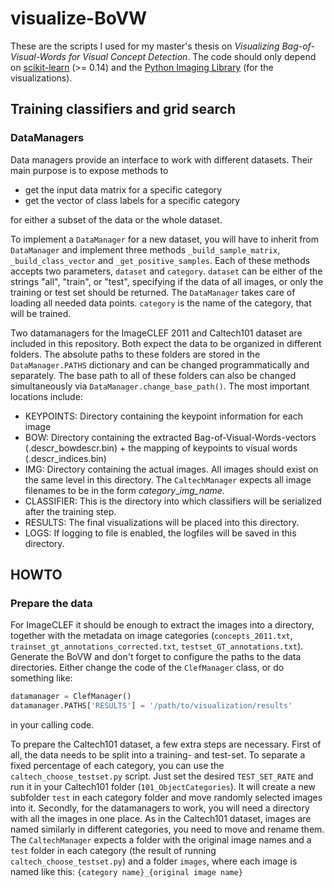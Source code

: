 visualize-BoVW
==============

These are the scripts I used for my master's thesis on *Visualizing Bag-of-Visual-Words for Visual Concept Detection*.
The code should only depend on [scikit-learn](https://github.com/scikit-learn/scikit-learn) (>= 0.14) and the
[Python Imaging Library](http://www.pythonware.com/products/pil/) (for the visualizations).

## Training classifiers and grid search

### DataManagers
Data managers provide an interface to work with different datasets. Their main purpose is to expose methods to
- get the input data matrix for a specific category
- get the vector of class labels for a specific category

for either a subset of the data or the whole dataset.

To implement a `DataManager` for a new dataset, you will have to inherit from `DataManager` and implement
three methods `_build_sample_matrix`, `_build_class_vector` and `_get_positive_samples`.
Each of these methods accepts two parameters, `dataset` and `category`. `dataset` can be either of the
strings "all", "train", or "test", specifying if the data of all images, or only the training or test set
should be returned. The `DataManager` takes care of loading all needed data points.
`category` is the name of the category, that will be trained.

Two datamanagers for the ImageCLEF 2011 and Caltech101 dataset are included in this repository.
Both expect the data to be organized in different folders. The absolute paths to these folders are
stored in the `DataManager.PATHS` dictionary and can be changed programmatically and separately. The base path
to all of these folders can also be changed simultaneously via `DataManager.change_base_path()`.
The most important locations include:

- KEYPOINTS: Directory containing the keypoint information for each image
- BOW: Directory containing the extracted Bag-of-Visual-Words-vectors (.descr_bowdescr.bin) + the mapping of keypoints
to visual words (.descr_indices.bin)
- IMG: Directory containing the actual images. All images should exist on the same level in this directory.
The `CaltechManager` expects all image filenames to be in the form *category*_*img_name*.
- CLASSIFIER: This is the directory into which classifiers will be serialized after the training step.
- RESULTS: The final visualizations will be placed into this directory.
- LOGS: If logging to file is enabled, the logfiles will be saved in this directory.

## HOWTO

### Prepare the data
For ImageCLEF it should be enough to extract the images into a directory, together with the metadata on
image categories (`concepts_2011.txt`, `trainset_gt_annotations_corrected.txt`, `testset_GT_annotations.txt`).
Generate the BoVW and don't forget to configure the paths to the data directories.
Either change the code of the `ClefManager` class, or do something like:

```python
datamanager = ClefManager()
datamanager.PATHS['RESULTS'] = '/path/to/visualization/results'
```
in your calling code.

To prepare the Caltech101 dataset, a few extra steps are necessary.
First of all, the data needs to be split into a training- and test-set.
To separate a fixed percentage of each category, you can use the `caltech_choose_testset.py` script.
Just set the desired `TEST_SET_RATE` and run it in your Caltech101 folder (`101_ObjectCategories`).
It will create a new subfolder `test` in each category folder and move randomly selected images into it.
Secondly, for the datamanagers to work, you will need a directory with all the images in one place.
As in the Caltech101 dataset, images are named similarly in different categories, you need to move and rename them.
The `CaltechManager` expects a folder with the original image names and a `test` folder in each category
(the result of running `caltech_choose_testset.py`) and a folder `images`, where each image is named
like this: `{category name}_{original image name}`

